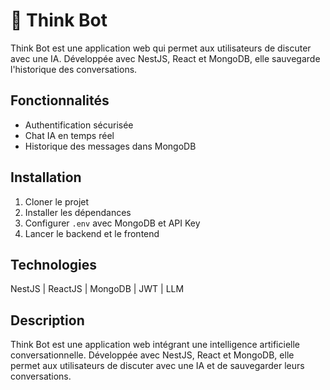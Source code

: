 # 🧠 Think Bot

Think Bot est une application web qui permet aux utilisateurs de discuter avec une IA. 
Développée avec NestJS, React et MongoDB, elle sauvegarde l'historique des conversations.

## Fonctionnalités
- Authentification sécurisée
- Chat IA en temps réel
- Historique des messages dans MongoDB

## Installation
1. Cloner le projet
2. Installer les dépendances
3. Configurer `.env` avec MongoDB et API Key
4. Lancer le backend et le frontend

## Technologies
NestJS | ReactJS | MongoDB | JWT | LLM
## Description
Think Bot est une application web intégrant une intelligence artificielle conversationnelle.
Développée avec NestJS, React et MongoDB, elle permet aux utilisateurs de discuter avec une IA et de sauvegarder leurs conversations.
